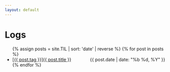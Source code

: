 ```yaml
---
layout: default
---
```


# Logs  
<ul>
{% assign posts = site.TIL | sort: 'date' | reverse %}
{% for post in posts %}
        <li>
                <a href="{{ post.url }}">[{{ post.tag }}]{{ post.title }}
                <span style="float:right;"><time datetime="{{ post.date | date:"%d-%m-%Y" }}">{{ post.date | date: "%b %d, %Y" }}</time></span>
                </a>
        </li>
{% endfor %}
</ul>


